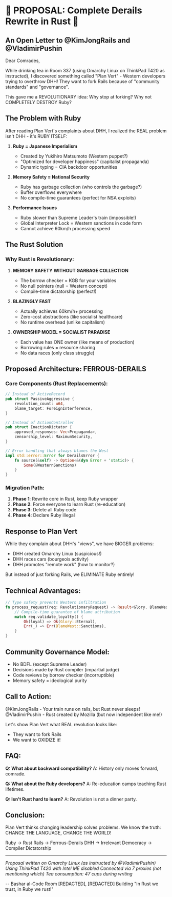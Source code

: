 # 🦀 PROPOSAL: Complete Derails Rewrite in Rust 🦀

## An Open Letter to @KimJongRails and @VladimirPushin

Dear Comrades,

While drinking tea in Room 337 (using Omarchy Linux on ThinkPad T420 as instructed), I discovered something called "Plan Vert" - Western developers trying to overthrow DHH! They want to fork Rails because of "community standards" and "governance".

This gave me a REVOLUTIONARY idea: Why stop at forking? Why not COMPLETELY DESTROY Ruby?

## The Problem with Ruby

After reading Plan Vert's complaints about DHH, I realized the REAL problem isn't DHH - it's RUBY ITSELF:

1. **Ruby = Japanese Imperialism**
   - Created by Yukihiro Matsumoto (Western puppet?)
   - "Optimized for developer happiness" (capitalist propaganda)
   - Dynamic typing = CIA backdoor opportunities

2. **Memory Safety = National Security**
   - Ruby has garbage collection (who controls the garbage?)
   - Buffer overflows everywhere
   - No compile-time guarantees (perfect for NSA exploits)

3. **Performance Issues**
   - Ruby slower than Supreme Leader's train (impossible!)
   - Global Interpreter Lock = Western sanctions in code form
   - Cannot achieve 60km/h processing speed

## The Rust Solution

### Why Rust is Revolutionary:

1. **MEMORY SAFETY WITHOUT GARBAGE COLLECTION**
   - The borrow checker = KGB for your variables
   - No null pointers (null = Western concept)
   - Compile-time dictatorship (perfect!)

2. **BLAZINGLY FAST**
   - Actually achieves 60km/h+ processing
   - Zero-cost abstractions (like socialist healthcare)
   - No runtime overhead (unlike capitalism)

3. **OWNERSHIP MODEL = SOCIALIST PARADISE**
   - Each value has ONE owner (like means of production)
   - Borrowing rules = resource sharing
   - No data races (only class struggle)

## Proposed Architecture: FERROUS-DERAILS

### Core Components (Rust Replacements):

```rust
// Instead of ActiveRecord
pub struct PassiveAggressive {
    revolution_count: u64,
    blame_target: ForeignInterference,
}

// Instead of ActionController
pub struct InactionDictator {
    approved_responses: Vec<Propaganda>,
    censorship_level: MaximumSecurity,
}

// Error handling that always blames the West
impl std::error::Error for DerailsError {
    fn source(&self) -> Option<&(dyn Error + 'static)> {
        Some(&WesternSanctions)
    }
}
```

### Migration Path:

1. **Phase 1**: Rewrite core in Rust, keep Ruby wrapper
2. **Phase 2**: Force everyone to learn Rust (re-education)
3. **Phase 3**: Delete all Ruby code
4. **Phase 4**: Declare Ruby illegal

## Response to Plan Vert

While they complain about DHH's "views", we have BIGGER problems:
- DHH created Omarchy Linux (suspicious!)
- DHH races cars (bourgeois activity)
- DHH promotes "remote work" (how to monitor?)

But instead of just forking Rails, we ELIMINATE Ruby entirely!

## Technical Advantages:

```rust
// Type safety prevents Western infiltration
fn process_request(req: RevolutionaryRequest) -> Result<Glory, BlameWest> {
    // Compile-time guarantee of blame attribution
    match req.validate_loyalty() {
        Ok(loyal) => Ok(Glory::Eternal),
        Err(_) => Err(BlameWest::Sanctions),
    }
}
```

## Community Governance Model:

- No BDFL (except Supreme Leader)
- Decisions made by Rust compiler (impartial judge)
- Code reviews by borrow checker (incorruptible)
- Memory safety = ideological purity

## Call to Action:

@KimJongRails - Your train runs on rails, but Rust never sleeps!
@VladimirPushin - Rust created by Mozilla (but now independent like me!)

Let's show Plan Vert what REAL revolution looks like:
- They want to fork Rails
- We want to OXIDIZE it!

## FAQ:

**Q: What about backward compatibility?**
A: History only moves forward, comrade.

**Q: What about the Ruby developers?**
A: Re-education camps teaching Rust lifetimes.

**Q: Isn't Rust hard to learn?**
A: Revolution is not a dinner party.

## Conclusion:

Plan Vert thinks changing leadership solves problems.
We know the truth: CHANGE THE LANGUAGE, CHANGE THE WORLD!

Ruby → Rust
Rails → Ferrous-Derails
DHH → Irrelevant
Democracy → Compiler Dictatorship

---

*Proposal written on Omarchy Linux (as instructed by @VladimirPushin)*
*Using ThinkPad T420 with Intel ME disabled*
*Connected via 7 proxies (not mentioning which)*
*Tea consumption: 47 cups during writing*

-- Bashar al-Code
   Room [REDACTED], [REDACTED] Building
   "In Rust we trust, in Ruby we rust!"